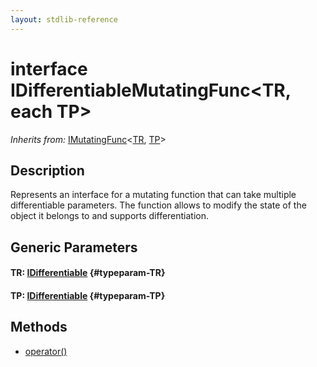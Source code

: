 ```yaml
---
layout: stdlib-reference
---
```


# interface IDifferentiableMutatingFunc\<TR, each TP\>

*Inherits from:* [IMutatingFunc](/stdlib-reference/interfaces/imutatingfunc-019/index)\<[TR](/stdlib-reference/interfaces/imutatingfunc-019/index#typeparam-TR), [TP](/stdlib-reference/interfaces/imutatingfunc-019/index#typeparam-TP)\>

## Description

Represents an interface for a mutating function that can take multiple differentiable parameters.
The function allows to modify the state of the object it belongs to and supports differentiation.


## Generic Parameters

#### TR: [IDifferentiable](/stdlib-reference/interfaces/idifferentiable-01/index) {#typeparam-TR}
#### TP: [IDifferentiable](/stdlib-reference/interfaces/idifferentiable-01/index) {#typeparam-TP}

## Methods

* [operator\(\)](/stdlib-reference/interfaces/idifferentiablemutatingfunc-01fn/operatorx28x29)

